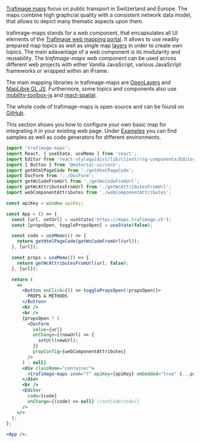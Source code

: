 [Trafimage maps](https://company.sbb.ch/en/sbb-as-business-partner/services/trafimage-maps-and-station-plans.html) focus on public transport in Switzerland and Europe. The maps combine high graphcial quality with a consistent network data model, that allows to depict many thematic aspects upon them.

trafimage-maps stands for a web component, that encapsulates all UI elements of the [Trafimage web mapping portal](https://maps.trafimage.ch/). It allows to use readily prepared map topics as well as single map [layers](/docjs.html) in order to create own topics. The main adavantage of a web component is its modularity and reusability. The _trafimage-maps_ web component can be used across different web projects with either Vanilla JavaScript, various JavaScript frameworks or wrapped within an iFrame.

The main mapping libraries in trafimage-maps are [OpenLayers](https://openlayers.org/) and [MapLibre GL JS](https://maplibre.org/projects/maplibre-gl-js/). Furthermore, some topics and components also use [mobility-toolbox-js](https://mobility-toolbox-js.geops.io/) and [react-spatial](https://react-spatial.geops.io).

The whole code of trafimage-maps is open-source and can be found on [GitHub](https://github.com/geops/trafimage-maps).

This section shows you how to configure your own basic map for integrating it in your existing web page. Under [Examples](/#/Examples/Vanilla%20JS/Construction) you can find samples as well as code generators for different environments.

```jsx
import 'trafimage-maps';
import React, { useState, useMemo } from 'react';
import Editor from 'react-styleguidist/lib/client/rsg-components/Editor';
import { Button } from '@material-ui/core';
import getHtmlPageCode from './getHtmlPageCode';
import DocForm from '../DocForm';
import getWcCodeFromUrl from './getWcCodeFromUrl';
import getWcAttributesFromUrl from './getWcAttributesFromUrl';
import webComponentAttributes from './webComponentAttributes';

const apiKey = window.apiKey;

const App = () => {
  const [url, setUrl] = useState('https://maps.trafimage.ch');
  const [propsOpen, togglePropsOpen] = useState(false);

  const code = useMemo(() => {
    return getHtmlPageCode(getWcCodeFromUrl(url));
  }, [url]);

  const props = useMemo(() => {
    return getWcAttributesFromUrl(url, false);
  }, [url]);

  return (
    <>
      <Button onClick={() => togglePropsOpen(!propsOpen)}>
        PROPS & METHODS
      </Button>
      <br />
      <br />
      {propsOpen ? (
        <DocForm
          value={url}
          onChange={(newUrl) => {
            setUrl(newUrl);
          }}
          propConfig={webComponentAttributes}
        />
      ) : null}
      <div className="container">
        <trafimage-maps zoom="7" apiKey={apiKey} embedded="true" {...props} />
      </div>
      <br />
      <Editor
        code={code}
        onChange={(code) => null} //setCode(code)}
      />
    </>
  );
};

<App />;
```
